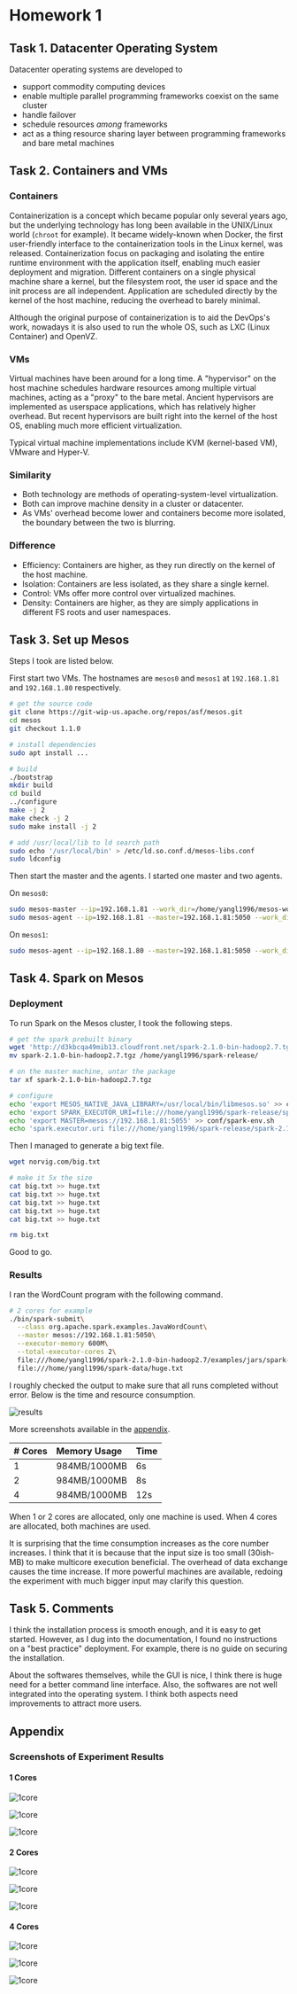 # Homework 1

## Task 1. Datacenter Operating System

Datacenter operating systems are developed to

- support commodity computing devices
- enable multiple parallel programming frameworks coexist on the same cluster
- handle failover
- schedule resources _among_ frameworks
- act as a thing resource sharing layer between programming frameworks and bare metal machines

## Task 2. Containers and VMs

### Containers

Containerization is a concept which became popular only several years ago, but the underlying technology has long been available in the UNIX/Linux world (`chroot` for example). It became widely-known when Docker, the first user-friendly interface to the containerization tools in the Linux kernel, was released. Containerization focus on packaging and isolating the entire runtime environment with the application itself, enabling much easier deployment and migration. Different containers on a single physical machine share a kernel, but the filesystem root, the user id space and the init process are all independent. Application are scheduled directly by the kernel of the host machine, reducing the overhead to barely minimal.

Although the original purpose of containerization is to aid the DevOps's work, nowadays it is also used to run the whole OS, such as LXC (Linux Container) and OpenVZ.

### VMs

Virtual machines have been around for a long time. A "hypervisor" on the host machine schedules hardware resources among multiple virtual machines, acting as a "proxy" to the bare metal. Ancient hypervisors are implemented as userspace applications, which has relatively higher overhead. But recent hypervisors are built right into the kernel of the host OS, enabling much more efficient virtualization.

Typical virtual machine implementations include KVM (kernel-based VM), VMware and Hyper-V.

### Similarity

- Both technology are methods of operating-system-level virtualization.
- Both can improve machine density in a cluster or datacenter.
- As VMs' overhead become lower and containers become more isolated, the boundary between the two is blurring.  

### Difference

- Efficiency: Containers are higher, as they run directly on the kernel of the host machine.
- Isolation: Containers are less isolated, as they share a single kernel.
- Control: VMs offer more control over virtualized machines.
- Density: Containers are higher, as they are simply applications in different FS roots and user namespaces.

## Task 3. Set up Mesos

Steps I took are listed below.

First start two VMs. The hostnames are `mesos0` and `mesos1` at `192.168.1.81` and `192.168.1.80` respectively.

```bash
# get the source code
git clone https://git-wip-us.apache.org/repos/asf/mesos.git
cd mesos
git checkout 1.1.0

# install dependencies
sudo apt install ...

# build
./bootstrap
mkdir build
cd build
../configure
make -j 2
make check -j 2
sudo make install -j 2

# add /usr/local/lib to ld search path
sudo echo '/usr/local/bin' > /etc/ld.so.conf.d/mesos-libs.conf
sudo ldconfig
```

Then start the master and the agents. I started one master and two agents.

On `mesos0`:
```bash
sudo mesos-master --ip=192.168.1.81 --work_dir=/home/yangl1996/mesos-work
sudo mesos-agent --ip=192.168.1.81 --master=192.168.1.81:5050 --work_dir=/home/yangl1996/mesos-work

```

On `mesos1`:
```bash
sudo mesos-agent --ip=192.168.1.80 --master=192.168.1.81:5050 --work_dir=/home/yangl1996/mesos-work
```

## Task 4. Spark on Mesos

### Deployment

To run Spark on the Mesos cluster, I took the following steps.

```bash
# get the spark prebuilt binary
wget 'http://d3kbcqa49mib13.cloudfront.net/spark-2.1.0-bin-hadoop2.7.tgz'
mv spark-2.1.0-bin-hadoop2.7.tgz /home/yangl1996/spark-release/

# on the master machine, untar the package
tar xf spark-2.1.0-bin-hadoop2.7.tgz

# configure
echo 'export MESOS_NATIVE_JAVA_LIBRARY=/usr/local/bin/libmesos.so' >> conf/spark-env.sh
echo 'export SPARK_EXECUTOR_URI=file:///home/yangl1996/spark-release/spark-2.1.0-bin-hadoop2.7.tgz' >> conf/spark-env.sh
echo 'export MASTER=mesos://192.168.1.81:5055' >> conf/spark-env.sh
echo 'spark.executor.uri file:///home/yangl1996/spark-release/spark-2.1.0-bin-hadoop2.7.tgz' >> conf/spark-default.conf
```

Then I managed to generate a big text file.

```bash
wget norvig.com/big.txt

# make it 5x the size
cat big.txt >> huge.txt
cat big.txt >> huge.txt
cat big.txt >> huge.txt
cat big.txt >> huge.txt
cat big.txt >> huge.txt

rm big.txt
```

Good to go.

### Results

I ran the WordCount program with the following command.

```bash
# 2 cores for example
./bin/spark-submit\
  --class org.apache.spark.examples.JavaWordCount\
  --master mesos://192.168.1.81:5050\
  --executor-memory 600M\
  --total-executor-cores 2\
  file:///home/yangl1996/spark-2.1.0-bin-hadoop2.7/examples/jars/spark-examples_2.11-2.1.0.jar\
  file:///home/yangl1996/spark-data/huge.txt
```

I roughly checked the output to make sure that all runs completed without error. Below is the time and resource consumption.

![results](https://github.com/yangl1996/os-practical/blob/master/homework-1/attachments/result-sample.png?raw=true "Outputs")

More screenshots available in the [appendix](https://github.com/yangl1996/os-practical/tree/master/homework-1#screenshots-of-experiment-results).

| # Cores | Memory Usage    | Time  |
| :------------- | :------------- | :------- |
| 1       | 984MB/1000MB      |   6s     |
| 2      | 984MB/1000MB       |     8s     |
| 4       | 984MB/1000MB       |      12s    |

When 1 or 2 cores are allocated, only one machine is used. When 4 cores are allocated, both machines are used.

It is surprising that the time consumption increases as the core number increases. I think that it is because that the input size is too small (30ish-MB) to make multicore execution beneficial. The overhead of data exchange causes the time increase. If more powerful machines are available, redoing the experiment with much bigger input may clarify this question.

## Task 5. Comments

I think the installation process is smooth enough, and it is easy to get started. However, as I dug into the documentation, I found no instructions on a "best practice" deployment. For example, there is no guide on securing the installation.

About the softwares themselves, while the GUI is nice, I think there is huge need for a better command line interface. Also, the softwares are not well integrated into the operating system. I think both aspects need improvements to attract more users.

## Appendix

### Screenshots of Experiment Results

#### 1 Cores

![1core](https://github.com/yangl1996/os-practical/blob/master/homework-1/attachments/1cores-mesos.png?raw=true "Screenshots")

![1core](https://github.com/yangl1996/os-practical/blob/master/homework-1/attachments/1cores-term.png?raw=true "Screenshots")

![1core](https://github.com/yangl1996/os-practical/blob/master/homework-1/attachments/1cores-resource.png?raw=true "Screenshots")

#### 2 Cores

![1core](https://github.com/yangl1996/os-practical/blob/master/homework-1/attachments/2cores-mesos.png?raw=true "Screenshots")

![1core](https://github.com/yangl1996/os-practical/blob/master/homework-1/attachments/2cores-term.png?raw=true "Screenshots")

![1core](https://github.com/yangl1996/os-practical/blob/master/homework-1/attachments/2cores-resource.png?raw=true "Screenshots")

#### 4 Cores

![1core](https://github.com/yangl1996/os-practical/blob/master/homework-1/attachments/4cores-mesos.png?raw=true "Screenshots")

![1core](https://github.com/yangl1996/os-practical/blob/master/homework-1/attachments/4cores-term.png?raw=true "Screenshots")

![1core](https://github.com/yangl1996/os-practical/blob/master/homework-1/attachments/4cores-resource.png?raw=true "Screenshots")
